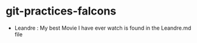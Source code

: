 # git-practices-falcons

- Leandre : My best Movie I have ever watch is found in the Leandre.md file

